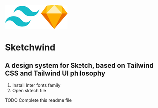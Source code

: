 <img src="/assets/images/sketchwind-logo.png" width="200px" />

# Sketchwind

## A design system for Sketch, based on Tailwind CSS and Tailwind UI philosophy


1. Install Inter fonts family
2. Open sktech file

TODO Complete this readme file
